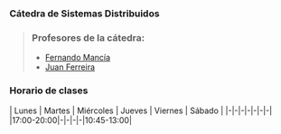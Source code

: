 ### Cátedra de Sistemas Distribuidos

>   ### Profesores de la cátedra:
>   - [Fernando Mancía](https://www.educa.una.py/politecnica/user/view.php?id=5787&course=162)
>   - [Juan Ferreira](https://www.educa.una.py/politecnica/user/view.php?id=14545&course=162)

### Horario de clases

| Lunes | Martes | Miércoles | Jueves | Viernes | Sábado |
|-|-|-|-|-|-|-|
|17:00-20:00|-|-|-|-|10:45-13:00|
